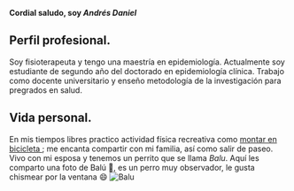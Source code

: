 **Cordial saludo, soy _Andrés Daniel_**
## Perfil profesional.
Soy fisioterapeuta y tengo una maestría en epidemiología. Actualmente soy estudiante de segundo año del doctorado en epidemiología clínica. Trabajo como docente universitario y enseño metodología de la investigación para pregrados en salud. 
## Vida personal.
En mis tiempos libres practico actividad física recreativa como <ins> montar en bicicleta </ins>; me encanta compartir con mi familia, así como salir de paseo. Vivo con mi esposa y tenemos un perrito que se llama _Balu_. Aquí les comparto una foto de Balú 🐶, es un perro muy observador, le gusta chismear por la ventana 😄
![Balu](https://github.com/user-attachments/assets/ee03606f-324b-479a-befa-712b9d13828b)
